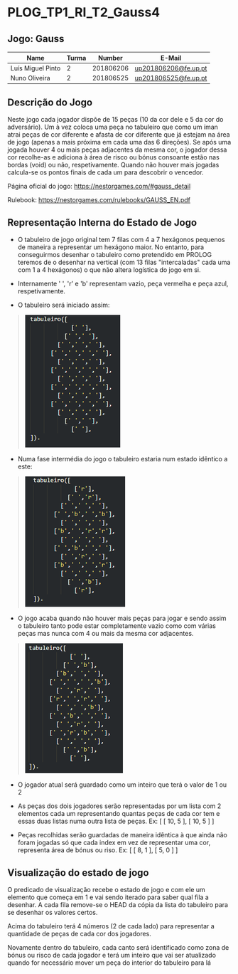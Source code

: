 # PLOG_TP1_RI_T2_Gauss4

## Jogo: Gauss

| Name                      | Turma     | Number    | E-Mail               |
| ------------------------- | --------- | --------- | ------------------   |
| Luís Miguel Pinto         |     2     | 201806206 | up201806206@fe.up.pt |
| Nuno Oliveira             |     2     | 201806525 | up201806525@fe.up.pt |


## Descrição do Jogo

Neste jogo cada jogador dispõe de 15 peças (10 da cor dele e 5 da cor do adversário). Um à vez coloca uma peça no tabuleiro que como um íman atrai peças de cor diferente e afasta de cor diferente que já estejam na área de jogo (apenas a mais próxima em cada uma das 6 direções). Se após uma jogada houver 4 ou mais peças adjacentes da mesma cor, o jogador dessa cor recolhe-as e adiciona à área de risco ou bónus consoante estão nas bordas (void) ou não, respetivamente. Quando não houver mais jogadas calcula-se os pontos finais de cada um para descobrir o vencedor.

Página oficial do jogo: https://nestorgames.com/#gauss_detail

Rulebook: https://nestorgames.com/rulebooks/GAUSS_EN.pdf

## Representação Interna do Estado de Jogo

- O tabuleiro de jogo original tem 7 filas com 4 a 7 hexágonos pequenos de maneira a representar um hexágono maior. No entanto, para conseguirmos desenhar o tabuleiro como pretendido em PROLOG teremos de o desenhar na vertical (com 13 filas "intercaladas" cada uma com 1 a 4 hexágonos) o que não altera logística do jogo em si.

- Internamente ' ', 'r' e 'b' representam vazio, peça vermelha e peça azul, respetivamente. 

-  O tabuleiro será iniciado assim: 
>![tabuleiro inicial](./img/Tabuleiro1.png)


-  Numa fase intermédia do jogo o tabuleiro estaria num estado idêntico a este: 
>![tabuleiro intermédio](./img/Tabuleiro2.png)

-  O jogo acaba quando não houver mais peças para jogar e sendo assim o tabuleiro tanto pode estar completamente vazio como com várias peças mas nunca com 4 ou mais da mesma cor adjacentes. 
>![tabuleiro final](./img/Tabuleiro3.png)

- O jogador atual será guardado como um inteiro que terá o valor de 1 ou 2

- As peças dos dois jogadores serão representadas por um lista com 2 elementos cada um representando quantas peças de cada cor tem e essas duas listas numa outra lista de peças. Ex: [ [ 10, 5 ], [ 10, 5 ] ]

- Peças recolhidas serão guardadas de maneira idêntica à que ainda não foram jogadas só que cada index em vez de representar uma cor, representa área de bónus ou riso.  Ex: [ [ 8, 1 ], [ 5, 0 ] ] 

## Visualização do estado de jogo
O predicado de visualização recebe o estado de jogo e com ele um elemento que começa em 1 e vai sendo iterado para saber qual fila a desenhar. A cada fila remove-se o HEAD da cópia da lista do tabuleiro para se desenhar os valores certos. 

Acima do tabuleiro terá 4 números (2 de cada lado) para representar a quantidade de peças de cada cor dos jogadores.

Novamente dentro do tabuleiro, cada canto será identificado como zona de bónus ou risco de cada jogador e terá um inteiro que vai ser atualizado quando for necessário mover um peça do interior do tabuleiro para lá